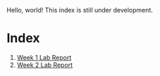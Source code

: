 Hello, world!
This index is still under development.

# Index
1. [Week 1 Lab Report](https://mlb004.github.io/cse15l-lab-reports/week-1-lab-report)
2. [Week 2 Lab Report](https://mlb004.github.io/cse15l-lab-reports/week-2-lab-report.html)
